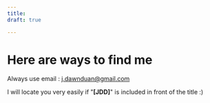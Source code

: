 ```yaml
---
title:
draft: true

---
```


# Here are ways to find me

Always use email : j.dawnduan@gmail.com

I will locate you very easily if "**[JDD]**" is included in front of the title :)
